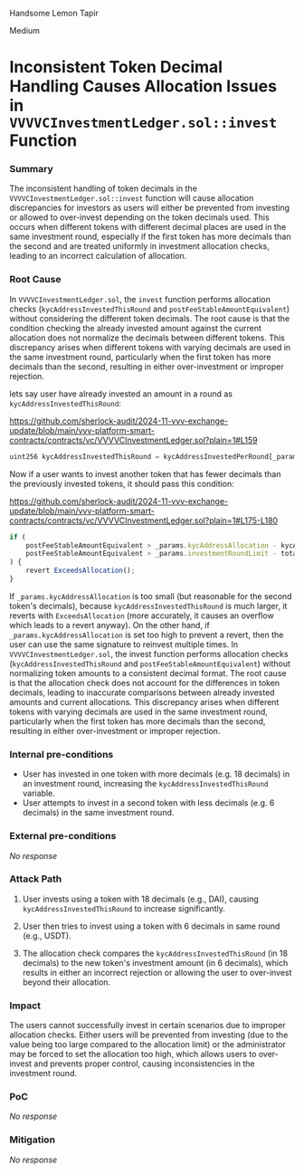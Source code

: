 Handsome Lemon Tapir

Medium

# Inconsistent Token Decimal Handling Causes Allocation Issues in `VVVVCInvestmentLedger.sol::invest` Function

### Summary

The inconsistent handling of token decimals in the `VVVVCInvestmentLedger.sol::invest` function will cause allocation discrepancies for investors as users will either be prevented from investing or allowed to over-invest depending on the token decimals used. This occurs when different tokens with different decimal places are used in the same investment round, especially if the first token has more decimals than the second and are treated uniformly in investment allocation checks, leading to an incorrect calculation of allocation.


### Root Cause

In `VVVVCInvestmentLedger.sol`, the `invest` function performs allocation checks (`kycAddressInvestedThisRound` and `postFeeStableAmountEquivalent`) without considering the different token decimals. The root cause is that the condition checking the already invested amount against the current allocation does not normalize the decimals between different tokens. This discrepancy arises when different tokens with varying decimals are used in the same investment round, particularly when the first token has more decimals than the second, resulting in either over-investment or improper rejection.


lets say user have already invested an amount in a round as `kycAddressInvestedThisRound`:

https://github.com/sherlock-audit/2024-11-vvv-exchange-update/blob/main/vvv-platform-smart-contracts/contracts/vc/VVVVCInvestmentLedger.sol?plain=1#L159
```javascript
uint256 kycAddressInvestedThisRound = kycAddressInvestedPerRound[_params.kycAddress][_params.investmentRound];
```

Now if a user wants to invest another token that has fewer decimals than the previously invested tokens, it should pass this condition:

https://github.com/sherlock-audit/2024-11-vvv-exchange-update/blob/main/vvv-platform-smart-contracts/contracts/vc/VVVVCInvestmentLedger.sol?plain=1#L175-L180

```javascript
if (
    postFeeStableAmountEquivalent > _params.kycAddressAllocation - kycAddressInvestedThisRound ||
    postFeeStableAmountEquivalent > _params.investmentRoundLimit - totalInvestedThisRound
) {
    revert ExceedsAllocation();
}
```

If `_params.kycAddressAllocation` is too small (but reasonable for the second token's decimals), because `kycAddressInvestedThisRound` is much larger, it reverts with `ExceedsAllocation` (more accurately, it causes an overflow which leads to a revert anyway). On the other hand, if `_params.kycAddressAllocation` is set too high to prevent a revert, then the user can use the same signature to reinvest multiple times. In `VVVVCInvestmentLedger.sol`, the invest function performs allocation checks (`kycAddressInvestedThisRound` and `postFeeStableAmountEquivalent`) without normalizing token amounts to a consistent decimal format. The root cause is that the allocation check does not account for the differences in token decimals, leading to inaccurate comparisons between already invested amounts and current allocations. This discrepancy arises when different tokens with varying decimals are used in the same investment round, particularly when the first token has more decimals than the second, resulting in either over-investment or improper rejection.




### Internal pre-conditions

- User has invested in one token with more decimals (e.g. 18 decimals) in an investment round, increasing the `kycAddressInvestedThisRound` variable.
- User attempts to invest in a second token with less decimals (e.g. 6 decimals) in the same investment round.

### External pre-conditions

_No response_

### Attack Path

1. User invests using a token with 18 decimals (e.g., DAI), causing `kycAddressInvestedThisRound` to increase significantly.

2. User then tries to invest using a token with 6 decimals in same round (e.g., USDT).

3. The allocation check compares the `kycAddressInvestedThisRound` (in 18 decimals) to the new token's investment amount (in 6 decimals), which results in either an incorrect rejection or allowing the user to over-invest beyond their allocation.


### Impact

The users cannot successfully invest in certain scenarios due to improper allocation checks. Either users will be prevented from investing (due to the value being too large compared to the allocation limit) or the administrator may be forced to set the allocation too high, which allows users to over-invest and prevents proper control, causing inconsistencies in the investment round.


### PoC

_No response_

### Mitigation

_No response_